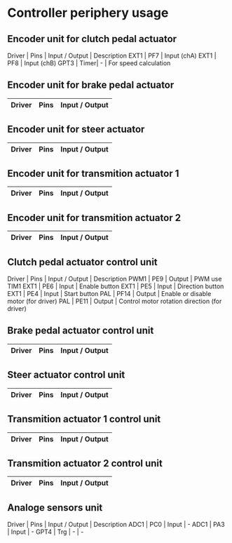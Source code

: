 # Controller periphery usage

## Encoder unit for clutch pedal actuator 
Driver | Pins | Input / Output | Description
EXT1   | PF7  | Input (chA)
EXT1   | PF8  | Input (chB)
GPT3   | Timer| -              | For speed calculation


## Encoder unit for brake pedal actuator 
Driver | Pins | Input / Output
-------|------|-------

## Encoder unit for steer actuator
Driver | Pins | Input / Output
-------|------|-------

## Encoder unit for transmition actuator 1
Driver | Pins | Input / Output
-------|------|-------

## Encoder unit for transmition actuator 2 
Driver | Pins | Input / Output
-------|------|-------


## Clutch pedal actuator control unit 
Driver | Pins | Input / Output | Description
PWM1   | PE9  | Output         | PWM use TIM1
EXT1   | PE6  | Input          | Enable button
EXT1   | PE5  | Input          | Direction button
EXT1   | PE4  | Input          | Start button
PAL    | PF14 | Output         | Enable or disable motor (for driver)
PAL    | PE11 | Output         | Control motor rotation direction (for driver)


## Brake pedal actuator control unit 
Driver | Pins | Input / Output
-------|------|-------

## Steer actuator control unit 
Driver | Pins | Input / Output
-------|------|-------

## Transmition actuator 1 control unit 
Driver | Pins | Input / Output
-------|------|-------

## Transmition actuator 2 control unit 
Driver | Pins | Input / Output
-------|------|-------

## Analoge sensors unit
Driver | Pins | Input / Output | Description
ADC1   | PC0  | Input          | -
ADC1   | PA3  | Input          | -
GPT4   | Trg  |  -             | -
